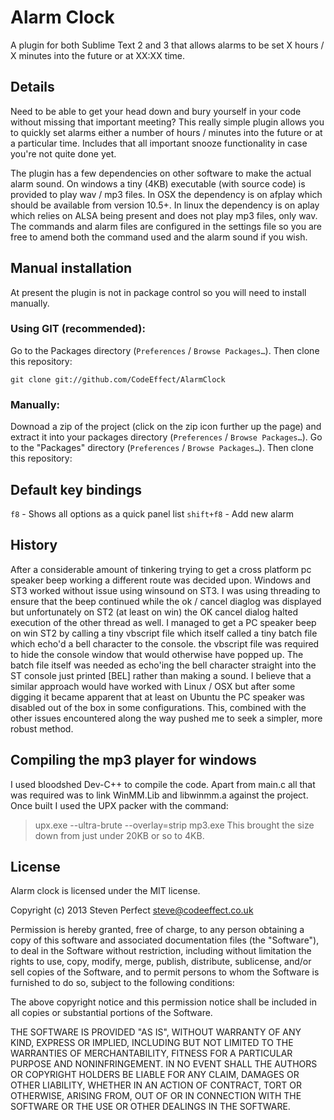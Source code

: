 # Alarm Clock #

A plugin for both Sublime Text 2 and 3 that allows alarms to be set X hours / X
minutes into the future or at XX:XX time.

## Details ##

Need to be able to get your head down and bury yourself in your code without
missing that important meeting? This really simple plugin allows you to quickly
set alarms either a number of hours / minutes into the future or at a particular
time. Includes that all important snooze functionality in case you're not quite
done yet.

The plugin has a few dependencies on other software to make the actual alarm sound.
On windows a tiny (4KB) executable (with source code) is provided to play wav / mp3
files. In OSX the dependency is on afplay which should be available from version
10.5+. In linux the dependency is on aplay which relies on ALSA being present
and does not play mp3 files, only wav. The commands and alarm files are
configured in the settings file so you are free to amend both the command used
and the alarm sound if you wish.

## Manual installation ##

At present the plugin is not in package control so you will need to install manually.

### Using GIT (recommended): ###
Go to the Packages directory (`Preferences` / `Browse Packages…`). Then clone this
repository:

    git clone git://github.com/CodeEffect/AlarmClock

### Manually: ###
Downoad a zip of the project (click on the zip icon further up the page) and extract
it into your packages directory (`Preferences` / `Browse Packages…`).
Go to the "Packages" directory (`Preferences` / `Browse Packages…`). Then clone this
repository:

## Default key bindings ##

`f8` - Shows all options as a quick panel list
`shift+f8` - Add new alarm

## History ##

After a considerable amount of tinkering trying to get a cross platform pc speaker
beep working a different route was decided upon. Windows and ST3 worked without
issue using winsound on ST3. I was using threading to ensure that the beep
continued while the ok / cancel diaglog was displayed but unfortunately on ST2
(at least on win) the OK cancel dialog halted execution of the other thread as
well. I managed to get a PC speaker beep on win ST2 by calling a tiny vbscript file
which itself called a tiny batch file which echo'd a bell character to the console.
the vbscript file was required to hide the console window that would otherwise
have popped up. The batch file itself was needed as echo'ing the bell character
straight into the ST console just printed [BEL] rather than making a sound. I
believe that a similar approach would have worked with Linux / OSX but after some
digging it became apparent that at least on Ubuntu the PC speaker was disabled
out of the box in some configurations. This, combined with the other issues
encountered along the way pushed me to seek a simpler, more robust method.

## Compiling the mp3 player for windows ##

I used bloodshed Dev-C++ to compile the code. Apart from main.c all that was
required was to link WinMM.Lib and libwinmm.a against the project. Once built I
used the UPX packer with the command:
> upx.exe --ultra-brute --overlay=strip mp3.exe
This brought the size down from just under 20KB or so to 4KB.

## License ##

Alarm clock is licensed under the MIT license.

  Copyright (c) 2013 Steven Perfect <steve@codeeffect.co.uk>

  Permission is hereby granted, free of charge, to any person obtaining a copy
  of this software and associated documentation files (the "Software"), to deal
  in the Software without restriction, including without limitation the rights
  to use, copy, modify, merge, publish, distribute, sublicense, and/or sell
  copies of the Software, and to permit persons to whom the Software is
  furnished to do so, subject to the following conditions:

  The above copyright notice and this permission notice shall be included in
  all copies or substantial portions of the Software.

  THE SOFTWARE IS PROVIDED "AS IS", WITHOUT WARRANTY OF ANY KIND, EXPRESS OR
  IMPLIED, INCLUDING BUT NOT LIMITED TO THE WARRANTIES OF MERCHANTABILITY,
  FITNESS FOR A PARTICULAR PURPOSE AND NONINFRINGEMENT. IN NO EVENT SHALL THE
  AUTHORS OR COPYRIGHT HOLDERS BE LIABLE FOR ANY CLAIM, DAMAGES OR OTHER
  LIABILITY, WHETHER IN AN ACTION OF CONTRACT, TORT OR OTHERWISE, ARISING FROM,
  OUT OF OR IN CONNECTION WITH THE SOFTWARE OR THE USE OR OTHER DEALINGS IN
  THE SOFTWARE.
